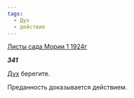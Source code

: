 ```yaml
---
tags:
  - Дух
  - действие
---
```

[Листы сада Мории 1 1924г](https://127.0.0.1:4002/agni/1924)

___341___

[Дух](../../../tags/#Дух) берегите.   

Преданность доказывается действием.   

